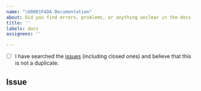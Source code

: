 ```yaml
---
name: "\U0001F4DA Documentation"
about: Did you find errors, problems, or anything unclear in the docs (https://virtualfish.readthedocs.org/)?
title: ''
labels: docs
assignees: ''

---
```


<!--
  Hi there! Thank you for discovering and submitting an issue with our documentation.

  Before you submit this, let’s make sure of a few things.
  Please make sure the following boxes are ticked if they are correct.
  If not, please try and fulfill them first.
-->

<!-- Checked checkbox should look like this: [x] -->
- [ ] I have searched the [issues](https://github.com/justinmayer/virtualfish/issues?q=is%3Aissue) (including closed ones) and believe that this is not a duplicate.

## Issue
<!-- Now feel free to write your issue, but please be descriptive! Thanks again 🙌 ❤️ -->
